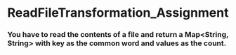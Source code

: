 # ReadFileTransformation_Assignment

### You have to read the contents of a file and return a Map<String, String> with key as the common word and values as the count.
